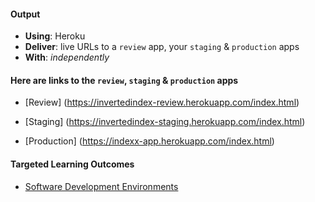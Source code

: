 #### Output
- **Using**: Heroku
- **Deliver**: live URLs to a `review` app, your `staging` & `production` apps
- **With**: *independently*

#### Here are links to the `review`, `staging` & `production` apps
 - [Review]
 (https://invertedindex-review.herokuapp.com/index.html)

 - [Staging]
 (https://invertedindex-staging.herokuapp.com/index.html)

 - [Production]
 (https://indexx-app.herokuapp.com/index.html)

#### Targeted Learning Outcomes
- [Software Development Environments](https://github.com/andela/learningmap/tree/master/Phase-C/Entry-level%20Developer/Curriculum/35%20-%20Software%20Development%20Environments)